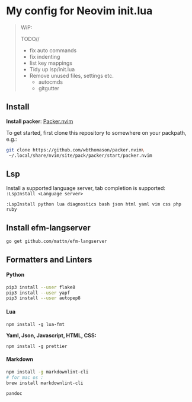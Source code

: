 # My config for Neovim init.lua

> WiP:
>
> TODO//
>
> - fix auto commands
> - fix indenting
> - list key mappings
> - Tidy up lsp/init.lua
> - Remove unused files, settings etc.
>   - autocmds
>   - gitgutter

## Install

**Install packer**:
[Packer.nvim](https://github.com/wbthomason/packer.nvim)

To get started, first clone this repository to somewhere on your
packpath, e.g.:

``` bash
git clone https://github.com/wbthomason/packer.nvim\
 ~/.local/share/nvim/site/pack/packer/start/packer.nvim
```

## Lsp

Install a supported language server, tab completion is supported:
`:LspInstall <Language server>`

`:LspInstall python lua diagnostics bash json html yaml vim css php ruby`

## Install efm-langserver

`go get github.com/mattn/efm-langserver`

## Formatters and Linters

#### Python

``` bash
pip3 install --user flake8
pip3 install --user yapf
pip3 install --user autopep8
```

#### Lua

`npm install -g lua-fmt`

**Yaml, Json, Javascript, HTML, CSS:**

`npm install -g prettier`

#### Markdown

``` bash
npm install -g markdownlint-cli
# for mac os :
brew install markdownlint-cli

pandoc
```
